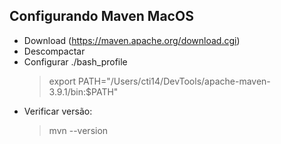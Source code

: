 ## Configurando Maven MacOS

- Download (https://maven.apache.org/download.cgi)
- Descompactar
- Configurar ./bash_profile
	> export PATH="/Users/cti14/DevTools/apache-maven-3.9.1/bin:$PATH"
- Verificar versão:
	> mvn --version